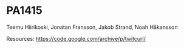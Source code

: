 # PA1415
Teemu Hiirikoski, Jonatan Fransson, Jakob Strand, Noah Håkansson

Resources:
https://code.google.com/archive/p/twitcurl/
